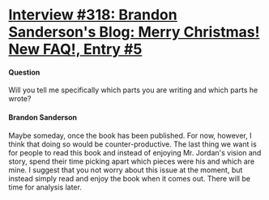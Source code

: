 # [Interview #318: Brandon Sanderson's Blog: Merry Christmas! New FAQ!, Entry #5](https://www.theoryland.com/intvmain.php?i=318#5)

#### Question

Will you tell me specifically which parts you are writing and which parts he wrote?

#### Brandon Sanderson

Maybe someday, once the book has been published. For now, however, I think that doing so would be counter-productive. The last thing we want is for people to read this book and instead of enjoying Mr. Jordan's vision and story, spend their time picking apart which pieces were his and which are mine. I suggest that you not worry about this issue at the moment, but instead simply read and enjoy the book when it comes out. There will be time for analysis later.

